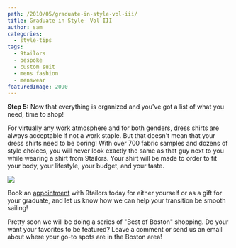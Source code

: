 ```yaml
---
path: /2010/05/graduate-in-style-vol-iii/
title: Graduate in Style- Vol III
author: sam
categories: 
  - style-tips
tags: 
  - 9tailors
  - bespoke
  - custom suit
  - mens fashion
  - menswear
featuredImage: 2090
---
```

**Step 5:** Now that everything is organized and you've got a list of what you need, time to shop!

For virtually any work atmosphere and for both genders, dress shirts are always acceptable if not a work staple. But that doesn't mean that your dress shirts need to be boring! With over 700 fabric samples and dozens of style choices, you will never look exactly the same as that guy next to you while wearing a shirt from 9tailors. Your shirt will be made to order to fit your body, your lifestyle, your budget, and your taste.

[![](http://2.bp.blogspot.com/_RlJ3L7W6dBw/S_FtyKwa7eI/AAAAAAAAIWo/wcqd0GQH8TU/s400/_MG_2490-100448.jpg)](http://2.bp.blogspot.com/_RlJ3L7W6dBw/S_FtyKwa7eI/AAAAAAAAIWo/wcqd0GQH8TU/s1600/_MG_2490-100448.jpg)

Book an [appointment](http://beta.9tailors.com/pages/customer_service/appointments_and_events) with 9tailors today for either yourself or as a gift for your graduate, and let us know how we can help your transition be smooth sailing!

Pretty soon we will be doing a series of "Best of Boston" shopping. Do your want your favorites to be featured? Leave a comment or send us an email about where your go-to spots are in the Boston area!